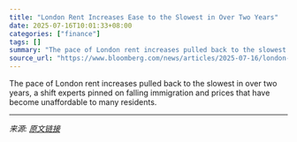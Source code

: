 ```yaml
---
title: "London Rent Increases Ease to the Slowest in Over Two Years"
date: 2025-07-16T10:01:33+08:00
categories: ["finance"]
tags: []
summary: "The pace of London rent increases pulled back to the slowest in over two years, a shift experts pinned on falling immigration and prices that have become unaffordable to many residents."
source_url: "https://www.bloomberg.com/news/articles/2025-07-16/london-rent-increases-ease-to-the-slowest-in-over-two-years"
---
```


The pace of London rent increases pulled back to the slowest in over two years, a shift experts pinned on falling immigration and prices that have become unaffordable to many residents.

---

*来源: [原文链接](https://www.bloomberg.com/news/articles/2025-07-16/london-rent-increases-ease-to-the-slowest-in-over-two-years)*
